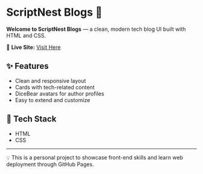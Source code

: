 # ScriptNest Blogs 📰

**Welcome to ScriptNest Blogs** — a clean, modern tech blog UI built with HTML and CSS.

📌 **Live Site:** [Visit Here](https://suhani-01.github.io/BlogsSite/)

## ✨ Features
- Clean and responsive layout
- Cards with tech-related content
- DiceBear avatars for author profiles
- Easy to extend and customize

## 🚀 Tech Stack
- HTML
- CSS

---

💡 This is a personal project to showcase front-end skills and learn web deployment through GitHub Pages.

